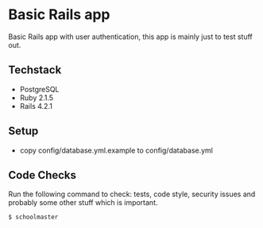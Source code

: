 # Basic Rails app

Basic Rails app with user authentication, this app is mainly just to test stuff out.

Techstack
--------
- PostgreSQL
- Ruby 2.1.5
- Rails 4.2.1

Setup
-----

- copy config/database.yml.example to config/database.yml

Code Checks
------------

Run the following command to check: tests, code style, security issues and probably some other stuff which is important.

    $ schoolmaster
